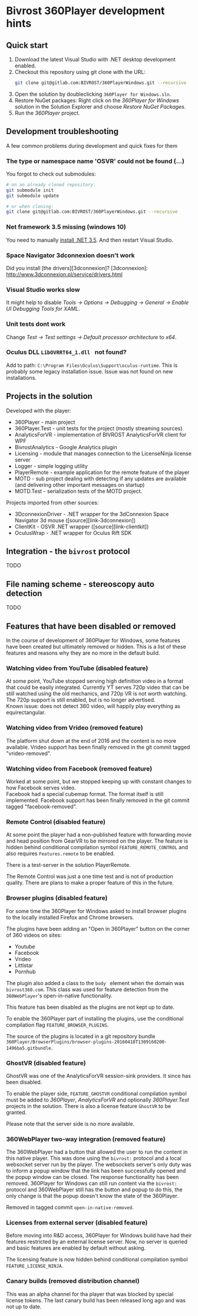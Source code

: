 Bivrost 360Player development hints
===================================

Quick start
-----------

1. Download the latest Visual Studio with .NET desktop development enabled.
2. Checkout this repository using git clone with the URL:
   ```bash
   git clone git@gitlab.com:BIVROST/360PlayerWindows.git --recursive
   ```
3. Open the solution by doubleclicking `360Player for Windows.sln`.
4. Restore NuGet packages:
   Right click on the *360Player for Windows* solution in the Solution Explorer and choose *Restore NuGet Packages*.
5. Run the *360Player* project. 


Development troubleshooting
---------------------------


A few common problems during development and quick fixes for them


### The type or namespace name 'OSVR' could not be found (...)

You forgot to check out submodules:

```bash
# on an already cloned repository:
git submodule init
git submodule update

# or when cloning:
git clone git@gitlab.com:BIVROST/360PlayerWindows.git --recursive
```


### Net framework 3.5 missing (windows 10)

You need to manually [install .NET 3.5][net-35].
And then restart Visual Studio.

[net-35]: https://answers.microsoft.com/en-us/insider/forum/insider_wintp-insider_install/how-to-instal-net-framework-35-on-windows-10/450b3ba6-4d19-45ae-840e-78519f36d7a4?auth=1


### Space Navigator 3dconnexion doesn't work

Did you install [the drivers][3dconnexion]?
[3dconnexion]: http://www.3dconnexion.pl/service/drivers.html


### Visual Studio works slow

It might help to disable *Tools -> Options -> Debugging -> General -> Enable UI Debugging Tools for XAML*.


### Unit tests dont work

Change *Test -> Test settings -> Default processor architecture* to *x64*.


### Oculus DLL `LibOVRRT64_1.dll ` not found?

Add to path: `C:\Program Files\Oculus\Support\oculus-runtime`.
This is probably some legacy installation issue.
Issue was not found on new installations.



Projects in the solution
-------------------------

Developed with the player:
* 360Player - main project
* 360Player.Test - unit tests for the project (mostly streaming sources)
* AnalyticsForVR - implementation of BIVROST AnalyticsForVR client for WPF
* BivrostAnalytics - Google Analytics plugin
* Licensing - module that manages connection to the LicenseNinja license server
* Logger - simple logging utility
* PlayerRemote - example application for the remote feature of the player
* MOTD - sub project dealing with detecting if any updates are available (and delivering other important messages on startup)
* MOTD.Test - serialization tests of the MOTD project.

Projects imported from other sources:
* 3DconnexionDriver - .NET wrapper for the 3dConnexion Space Navigator 3d mouse ([source][link-3dconnexion])
* ClientKit - OSVR .NET wrapper ([source][link-clientkit])
* OculusWrap - .NET wrapper for Oculus Rift SDK



Integration - the `bivrost` protocol
------------------------------------

TODO



File naming scheme - stereoscopy auto detection
-----------------------------------------------

TODO



Features that have been disabled or removed
-------------------------------------------

In the course of development of 360Player for Windows, some features have been created but ultimately removed or hidden.
This is a list of these features and reasons why they are no more in the default build.


### Watching video from YouTube (disabled feature)
At some point, YouTube stopped serving high definition video in a format that could be easily integrated. 
Currently YT serves 720p video that can be still watched using the old mechanics, and 720p VR is not worth watching.   
The 720p support is still enabled, but is no longer advertised.  
Known issue: does not detect 360 video, will happily play everything as equirectangular.


### Watching video from Vrideo (removed feature)
The platform shut down at the end of 2016 and the content is no more available.
Vrideo support has been finally removed in the git commit tagged "vrideo-removed".


### Watching video from Facebook (removed feature)
Worked at some point, but we stopped keeping up with constant changes to how Facebook serves video.  
Facebook had a special cubemap format. The format itself is still implemented.
Facebook support has been finally removed in the git commit tagged "facebook-removed".


### Remote Control (disabled feature)
At some point the player had a non-published feature with forwarding movie and head position from GearVR to be mirrored on the player.
The feature is hidden behind conditional compilation symbol `FEATURE_REMOTE_CONTROL` and also requires `Features.remote` to be enabled.

There is a test-server in the solution PlayerRemote.  

The Remote Control was just a one time test and is not of production quality.
There are plans to make a proper feature of this in the future.


### Browser plugins (disabled feature)
For some time the 360Player for Windows asked to install browser plugins to the locally installed Firefox and Chrome browsers.

The plugins have been adding an "Open in 360Player" button on the corner of 360 videos on sites:
* Youtube
* Facebook
* Vrideo
* Littlstar
* Pornhub

The plugin also added a class to the `body ` element when the domain was `bivrost360.com`. This class was used for feature detection from the `360WebPlayer`'s open-in-native functionality.

This feature has been disabled as the plugins are not kept up to date.

To enable the 360Player part of installing the plugins, use the conditional compilation flag `FEATURE_BROWSER_PLUGINS`. 

The source of the plugins is located in a git repository bundle `360Player/BrowserPlugins/browser-plugins-20160418T1309160200-1496ba5.gitbundle`.


### GhostVR (disabled feature)

GhostVR was one of the AnalyticsForVR session-sink providers. 
It since has been disabled.

To enable the player side, `FEATURE_GHOSTVR` conditional compilation symbol must be added to *360Player*, *AnalyticsForVR* and optionally *360Player.Test* projects in the solution.
There is also a license feature `GhostVR` to be granted.

Please note that the server side is no more available.


### 360WebPlayer two-way integration (removed feature)
The 360WebPlayer had a button that allowed the user to run the content in this native player. 
This was done using the `bivrost:` protocol and a local websocket server run by the player.
The websockets server's only duty was to inform a popup window that the link has been successfully opened and the popup window can be closed. 
The response functionality has been removed.
360Player for Windows can still run content via the `bivrost:` protocol and 360WebPlayer still has the button and popup to do this, the only change is that the popup doesn't know the state of the 360Player.

Removed in tagged commit `open-in-native-removed`.


### Licenses from external server (disabled feature)

Before moving into R&D access, 360Player for Windows build have had their features restricted by an external license server.
Now, no server is queried and basic features are enabled by default without asking.

The licensing feature is now hidden behind conditional compilation symbol `FEATURE_LICENSE_NINJA`.


### Canary builds (removed distribution channel)

This was an alpha channel for tha player that was blocked by special license tokens. 
The last canary build has been released long ago and was not up to date.
